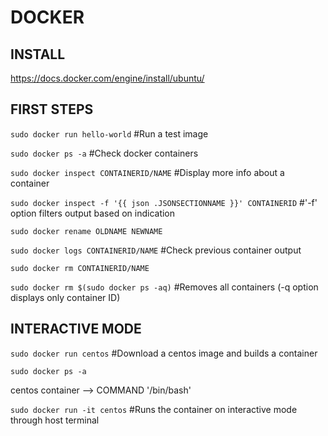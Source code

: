 # DOCKER
##
## INSTALL

https://docs.docker.com/engine/install/ubuntu/

## FIRST STEPS

`sudo docker run hello-world` #Run a test image

`sudo docker ps -a` #Check docker containers

`sudo docker inspect CONTAINERID/NAME` #Display more info about a container

`sudo docker inspect -f '{{ json .JSONSECTIONNAME }}' CONTAINERID` #'-f' option filters output based on indication

`sudo docker rename OLDNAME NEWNAME`

`sudo docker logs CONTAINERID/NAME` #Check previous container output

`sudo docker rm CONTAINERID/NAME`

`sudo docker rm $(sudo docker ps -aq)` #Removes all containers (-q option displays only container ID)

## INTERACTIVE MODE

`sudo docker run centos` #Download a centos image and builds a container

`sudo docker ps -a`

centos container --> COMMAND '/bin/bash'

`sudo docker run -it centos` #Runs the container on interactive mode through host terminal
